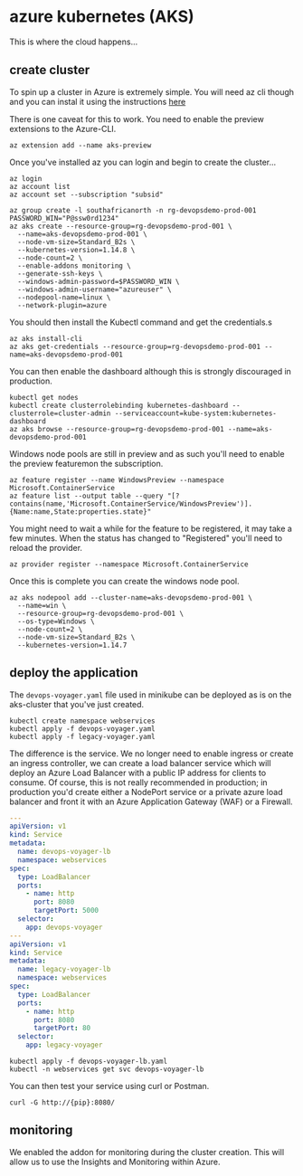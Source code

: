 # azure kubernetes (AKS)

This is where the cloud happens...

## create cluster

To spin up a cluster in Azure is extremely simple. You will need az cli though and you can instal it using the instructions [here](https://docs.microsoft.com/en-us/cli/azure/install-azure-cli)

There is one caveat for this to work. You need to enable the preview extensions to the Azure-CLI.

```shell
az extension add --name aks-preview
```

Once you've installed az you can login and begin to create the cluster...

```shell
az login
az account list
az account set --subscription "subsid"
```

```shell
az group create -l southafricanorth -n rg-devopsdemo-prod-001
PASSWORD_WIN="P@ssw0rd1234"
az aks create --resource-group=rg-devopsdemo-prod-001 \
  --name=aks-devopsdemo-prod-001 \
  --node-vm-size=Standard_B2s \
  --kubernetes-version=1.14.8 \
  --node-count=2 \
  --enable-addons monitoring \
  --generate-ssh-keys \
  --windows-admin-password=$PASSWORD_WIN \
  --windows-admin-username="azureuser" \
  --nodepool-name=linux \
  --network-plugin=azure
```

You should then install the Kubectl command and get the credentials.s

```shell
az aks install-cli
az aks get-credentials --resource-group=rg-devopsdemo-prod-001 --name=aks-devopsdemo-prod-001
```

You can then enable the dashboard although this is strongly discouraged in production.

```shell
kubectl get nodes
kubectl create clusterrolebinding kubernetes-dashboard --clusterrole=cluster-admin --serviceaccount=kube-system:kubernetes-dashboard
az aks browse --resource-group=rg-devopsdemo-prod-001 --name=aks-devopsdemo-prod-001
```

Windows node pools are still in preview and as such you'll need to enable the preview featuremon the subscription.

```shell
az feature register --name WindowsPreview --namespace Microsoft.ContainerService
az feature list --output table --query "[?contains(name,'Microsoft.ContainerService/WindowsPreview')].{Name:name,State:properties.state}"
```

You might need to wait a while for the feature to be registered, it may take a few minutes. When the status has changed to "Registered" you'll need to reload the provider.

```shell
az provider register --namespace Microsoft.ContainerService
```

Once this is complete you can create the windows node pool.

```shell
az aks nodepool add --cluster-name=aks-devopsdemo-prod-001 \
  --name=win \
  --resource-group=rg-devopsdemo-prod-001 \
  --os-type=Windows \
  --node-count=2 \
  --node-vm-size=Standard_B2s \
  --kubernetes-version=1.14.7
```

## deploy the application

The `devops-voyager.yaml` file used in minikube can be deployed as is on the aks-cluster that you've just created.

```shell
kubectl create namespace webservices
kubectl apply -f devops-voyager.yaml
kubectl apply -f legacy-voyager.yaml
```

The difference is the service. We no longer need to enable ingress or create an ingress controller, we can create a load balancer service which will deploy an Azure Load Balancer with a public IP address for clients to consume. Of course, this is not really recommended in production; in production you'd create either a NodePort service or a private azure load balancer and front it with an Azure Application Gateway (WAF) or a Firewall.

```yaml
---
apiVersion: v1
kind: Service
metadata:
  name: devops-voyager-lb
  namespace: webservices
spec:
  type: LoadBalancer
  ports:
    - name: http
      port: 8080
      targetPort: 5000
  selector:
    app: devops-voyager
---
apiVersion: v1
kind: Service
metadata:
  name: legacy-voyager-lb
  namespace: webservices
spec:
  type: LoadBalancer
  ports:
    - name: http
      port: 8080
      targetPort: 80
  selector:
    app: legacy-voyager
```

```shell
kubectl apply -f devops-voyager-lb.yaml
kubectl -n webservices get svc devops-voyager-lb
```

You can then test your service using curl or Postman.

```shell
curl -G http://{pip}:8080/
```

## monitoring

We enabled the addon for monitoring during the cluster creation. This will allow us to use the Insights and Monitoring within Azure.